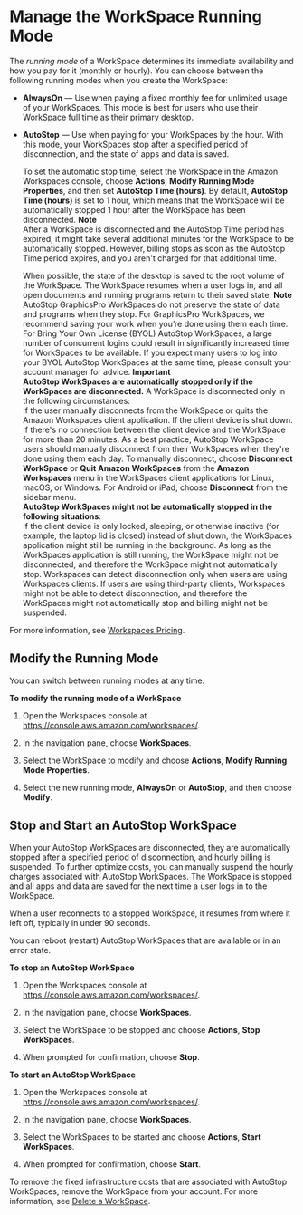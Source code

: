 # Manage the WorkSpace Running Mode<a name="running-mode"></a>

The *running mode* of a WorkSpace determines its immediate availability and how you pay for it \(monthly or hourly\)\. You can choose between the following running modes when you create the WorkSpace:
+ **AlwaysOn** — Use when paying a fixed monthly fee for unlimited usage of your WorkSpaces\. This mode is best for users who use their WorkSpace full time as their primary desktop\.
+ **AutoStop** — Use when paying for your WorkSpaces by the hour\. With this mode, your WorkSpaces stop after a specified period of disconnection, and the state of apps and data is saved\.

   To set the automatic stop time, select the WorkSpace in the Amazon Workspaces console, choose **Actions**, **Modify Running Mode Properties**, and then set **AutoStop Time \(hours\)**\. By default, **AutoStop Time \(hours\)** is set to 1 hour, which means that the WorkSpace will be automatically stopped 1 hour after the WorkSpace has been disconnected\.
**Note**  
After a WorkSpace is disconnected and the AutoStop Time period has expired, it might take several additional minutes for the WorkSpace to be automatically stopped\. However, billing stops as soon as the AutoStop Time period expires, and you aren't charged for that additional time\. 

  When possible, the state of the desktop is saved to the root volume of the WorkSpace\. The WorkSpace resumes when a user logs in, and all open documents and running programs return to their saved state\.
**Note**  
AutoStop GraphicsPro WorkSpaces do not preserve the state of data and programs when they stop\. For GraphicsPro WorkSpaces, we recommend saving your work when you’re done using them each time\.
For Bring Your Own License \(BYOL\) AutoStop WorkSpaces, a large number of concurrent logins could result in significantly increased time for WorkSpaces to be available\. If you expect many users to log into your BYOL AutoStop WorkSpaces at the same time, please consult your account manager for advice\.
**Important**  
**AutoStop WorkSpaces are automatically stopped only if the WorkSpaces are disconnected\.** A WorkSpace is disconnected only in the following circumstances:  
If the user manually disconnects from the WorkSpace or quits the Amazon Workspaces client application\.
If the client device is shut down\.
If there's no connection between the client device and the WorkSpace for more than 20 minutes\.
As a best practice, AutoStop WorkSpace users should manually disconnect from their WorkSpaces when they're done using them each day\. To manually disconnect, choose **Disconnect WorkSpace** or **Quit Amazon WorkSpaces** from the **Amazon Workspaces** menu in the WorkSpaces client applications for Linux, macOS, or Windows\. For Android or iPad, choose **Disconnect** from the sidebar menu\.  
**AutoStop WorkSpaces might not be automatically stopped in the following situations**:  
If the client device is only locked, sleeping, or otherwise inactive \(for example, the laptop lid is closed\) instead of shut down, the WorkSpaces application might still be running in the background\. As long as the WorkSpaces application is still running, the WorkSpace might not be disconnected, and therefore the WorkSpace might not automatically stop\.
Workspaces can detect disconnection only when users are using Workspaces clients\. If users are using third\-party clients, Workspaces might not be able to detect disconnection, and therefore the WorkSpaces might not automatically stop and billing might not be suspended\.

For more information, see [Workspaces Pricing](https://aws.amazon.com/workspaces/pricing/)\.

## Modify the Running Mode<a name="modify-running-mode"></a>

You can switch between running modes at any time\.

**To modify the running mode of a WorkSpace**

1. Open the Workspaces console at [https://console\.aws\.amazon\.com/workspaces/](https://console.aws.amazon.com/workspaces/)\.

1. In the navigation pane, choose **WorkSpaces**\.

1. Select the WorkSpace to modify and choose **Actions**, **Modify Running Mode Properties**\.

1. Select the new running mode, **AlwaysOn** or **AutoStop**, and then choose **Modify**\.

## Stop and Start an AutoStop WorkSpace<a name="stop-start-workspace"></a>

When your AutoStop WorkSpaces are disconnected, they are automatically stopped after a specified period of disconnection, and hourly billing is suspended\. To further optimize costs, you can manually suspend the hourly charges associated with AutoStop WorkSpaces\. The WorkSpace is stopped and all apps and data are saved for the next time a user logs in to the WorkSpace\.

When a user reconnects to a stopped WorkSpace, it resumes from where it left off, typically in under 90 seconds\.

You can reboot \(restart\) AutoStop WorkSpaces that are available or in an error state\.

**To stop an AutoStop WorkSpace**

1. Open the Workspaces console at [https://console\.aws\.amazon\.com/workspaces/](https://console.aws.amazon.com/workspaces/)\.

1. In the navigation pane, choose **WorkSpaces**\.

1. Select the WorkSpace to be stopped and choose **Actions**, **Stop WorkSpaces**\.

1. When prompted for confirmation, choose **Stop**\.

**To start an AutoStop WorkSpace**

1. Open the Workspaces console at [https://console\.aws\.amazon\.com/workspaces/](https://console.aws.amazon.com/workspaces/)\.

1. In the navigation pane, choose **WorkSpaces**\.

1. Select the WorkSpaces to be started and choose **Actions**, **Start WorkSpaces**\.

1. When prompted for confirmation, choose **Start**\.

To remove the fixed infrastructure costs that are associated with AutoStop WorkSpaces, remove the WorkSpace from your account\. For more information, see [Delete a WorkSpace](delete-workspaces.md)\.